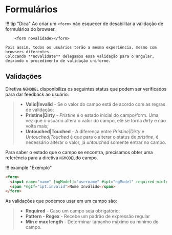 # Formulários

!!! tip "Dica"
    Ao criar um `<form>` não esquecer de desabilitar a validação de formulários do browser.

        <form novalidade></form>

    Pois assim, todos os usuários terão a mesma experiência, mesmo com browsers diferentes.  
    Colocando **novalidate** delegamos essa validação para o angular, deixando o procedimento de validação uniforme.  

## Validações  

Diretiva `NGMODEL` disponibiliza os seguintes status que podem ser verificados para dar feedback ao usuário:  
> * **Valid|Invalid** - Se o valor do campo está de acordo com as regras de validação;  
> * **Pristine|Dirty** - *Pristine* é o estado inicial do campo/form. Uma vez que o usuário altera o valor do campo, ele se torna *dirty* e não volta mais;  
> * **Untouched|Touched** - A diferença entre *Pristine|Dirty* e *Untouched|Touched* é que para o alterar o status de *pristine*, é necessário alterar o valor, já *untouched* somente entrar no campo.  

Para saber o estado que o campo se encontra, precisamos obter uma referência para a diretiva `NGMODEL`do campo.  

!!! example "Exemplo"

```html
<form>
  <input name="name" [ngModel]="username" #ipt="ngModel" required minlength="5">
  <span *ngIf="ipt.invalid">Nome Inválido</span>
</form>
```

As validações que podemos usar em um campo são:  

> * **Required** - Caso um campo seja obrigatório;  
> * **Pattern - Regex** - Recebe um padrão de expressão regular
> * **Min e max length** - Determinar tamanho máximo ou mínimo do campo.
